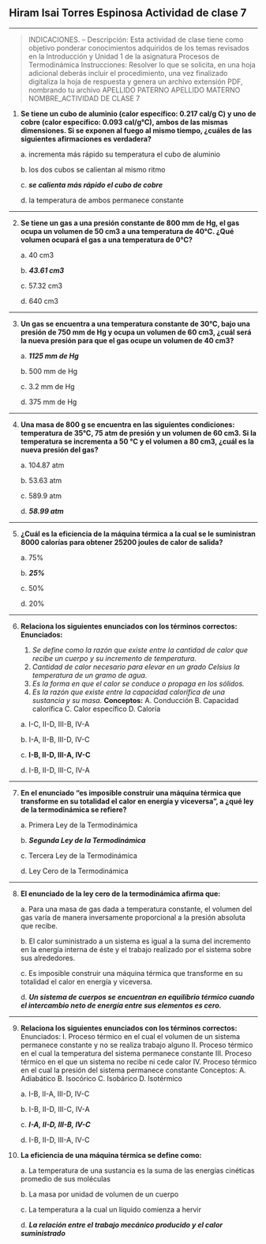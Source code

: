 ## Hiram Isai Torres Espinosa Actividad de clase 7
---
>INDICACIONES. –
Descripción: Esta actividad de clase tiene como objetivo ponderar conocimientos adquiridos de los temas
revisados en la Introducción y Unidad 1 de la asignatura Procesos de Termodinámica
Instrucciones:
Resolver lo que se solicita, en una hoja adicional deberás incluir el procedimiento, una vez finalizado
digitaliza la hoja de respuesta y genera un archivo extensión PDF, nombrando tu archivo APELLIDO
PATERNO APELLIDO MATERNO NOMBRE_ACTIVIDAD DE CLASE 7

1. **Se tiene un cubo de aluminio (calor específico: 0.217 cal/g C) y uno de cobre (calor específico: 0.093 cal/g°C), ambos de las mismas dimensiones. Si se exponen al fuego al mismo tiempo, ¿cuáles de las siguientes afirmaciones es verdadera?**

    a. incrementa más rápido su temperatura el cubo de aluminio
    
    b. los dos cubos se calientan al mismo ritmo
    
    c. **_se calienta más rápido el cubo de cobre_**
    
    d. la temperatura de ambos permanece constante

---

2. **Se tiene un gas a una presión constante de 800 mm de Hg, el gas ocupa un volumen de 50 cm3 a una temperatura de 40°C. ¿Qué volumen ocupará el gas a una temperatura de 0°C?**

    a. 40 cm3
    
    b. ***43.61 cm3***
    
    c. 57.32 cm3
    
    d. 640 cm3

---

3. **Un gas se encuentra a una temperatura constante de 30°C, bajo una presión de 750 mm de Hg y ocupa un volumen de 60 cm3, ¿cuál será la nueva presión para que el gas ocupe un volumen de 40 cm3?**

    a. ***1125 mm de Hg***
    
    b. 500 mm de Hg
    
    c. 3.2 mm de Hg
    
    d. 375 mm de Hg

---

4. **Una masa de 800 g se encuentra en las siguientes condiciones: temperatura de 35°C, 75 atm de presión y un volumen de 60 cm3. Si la temperatura se incrementa a 50 °C y el volumen a 80 cm3, ¿cuál es la nueva presión del gas?**
   
    a. 104.87 atm
    
    b. 53.63 atm
    
    c. 589.9 atm
    
    d. ***58.99 atm***

---

5. **¿Cuál es la eficiencia de la máquina térmica a la cual se le suministran 8000 calorías para obtener
25200 joules de calor de salida?**

    a. 75%
    
    b. ***25%***
    
    c. 50%
    
    d. 20%

---

6. **Relaciona los siguientes enunciados con los términos correctos:**
**Enunciados:**
    1. _Se define como la razón que existe entre la cantidad de calor que recibe un cuerpo y su incremento de temperatura._
    2. _Cantidad de calor necesario para elevar en un grado Celsius la temperatura de un gramo de agua._
    3. _Es la forma en que el calor se conduce o propaga en los sólidos._
    4. _Es la razón que existe entre la capacidad calorífica de una sustancia y su masa._
**Conceptos:**
A. Conducción
B. Capacidad calorífica
C. Calor específico
D. Caloría

    a. I-C, II-D, III-B, IV-A
    
    b. I-A, II-B, III-D, IV-C
    
    c. **I-B, II-D, III-A, IV-C**
    
    d. I-B, II-D, III-C, IV-A

---

7. **En el enunciado “es imposible construir una máquina térmica que transforme en su totalidad el calor en energía y viceversa”, a ¿qué ley de la termodinámica se refiere?**

    a. Primera Ley de la Termodinámica
    
    b. ***Segunda Ley de la Termodinámica***
    
    c. Tercera Ley de la Termodinámica
    
    d. Ley Cero de la Termodinámica

---

8. **El enunciado de la ley cero de la termodinámica afirma que:**

    a. Para una masa de gas dada a temperatura constante, el volumen del gas varía de manera
    inversamente proporcional a la presión absoluta que recibe.
    
    b. El calor suministrado a un sistema es igual a la suma del incremento en la energía interna de
    éste y el trabajo realizado por el sistema sobre sus alrededores.
    
    c. Es imposible construir una máquina térmica que transforme en su totalidad el calor en energía
    y viceversa.
    
    d. ***Un sistema de cuerpos se encuentran en equilibrio térmico cuando el intercambio neto de energía entre sus elementos es cero.***

---

9. **Relaciona los siguientes enunciados con los términos correctos:**
Enunciados:
I. Proceso térmico en el cual el volumen de un sistema permanece constante y no se realiza trabajo
alguno
II. Proceso térmico en el cual la temperatura del sistema permanece constante
III. Proceso térmico en el que un sistema no recibe ni cede calor
IV. Proceso térmico en el cual la presión del sistema permanece constante
Conceptos:
A. Adiabático
B. Isocórico
C. Isobárico
D. Isotérmico

    a. I-B, II-A, III-D, IV-C
    
    b. I-B, II-D, III-C, IV-A
    
    c. ***I-A, II-D, III-B, IV-C***
    
    d. I-B, II-D, III-A, IV-C

10. **La eficiencia de una máquina térmica se define como:**

    a. La temperatura de una sustancia es la suma de las energías cinéticas promedio de sus
    moléculas
    
    b. La masa por unidad de volumen de un cuerpo
    
    c. La temperatura a la cual un líquido comienza a hervir
    
    d. ***La relación entre el trabajo mecánico producido y el calor suministrado***
